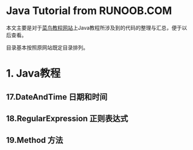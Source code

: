 Java Tutorial from RUNOOB.COM
====

本文主要是对于[菜鸟教程网站](http://www.runoob.com)上Java教程所涉及到的代码的整理与汇总，便于以后查看。

目录基本按照原网站既定目录排列。

# 1. Java教程
## 17.DateAndTime 日期和时间
## 18.RegularExpression 正则表达式
## 19.Method 方法
